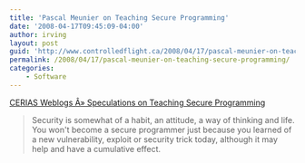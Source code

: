```yaml
---
title: 'Pascal Meunier on Teaching Secure Programming'
date: '2008-04-17T09:45:09-04:00'
author: irving
layout: post
guid: 'http://www.controlledflight.ca/2008/04/17/pascal-meunier-on-teaching-secure-programming/'
permalink: /2008/04/17/pascal-meunier-on-teaching-secure-programming/
categories:
    - Software
---
```


[CERIAS Weblogs Â» Speculations on Teaching Secure Programming](http://www.cerias.purdue.edu/weblogs/pmeunier/general/post-140/speculations-on-teaching-secure-programming/)

> Security is somewhat of a habit, an attitude, a way of thinking and life. You won't become a secure programmer just because you learned of a new vulnerability, exploit or security trick today, although it may help and have a cumulative effect.
